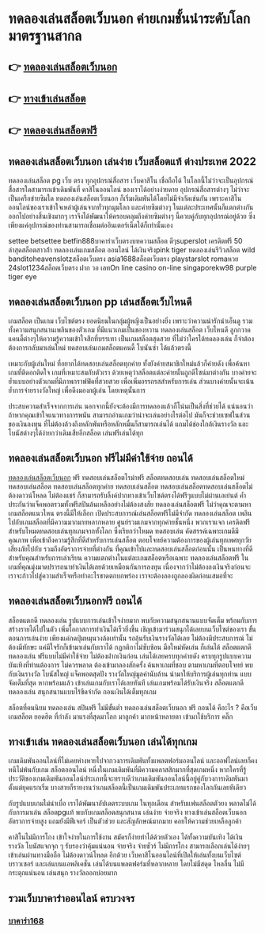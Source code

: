# ทดลองเล่นสล็อตเว็บนอก ค่ายเกมชั้นนำระดับโลก มาตรฐานสากล

## 👉 [ทดลองเล่นสล็อตเว็บนอก](https://bit.ly/3fKDprD)
## 👉 [ทางเข้าเล่นสล็อต](https://bit.ly/3fKDprD)
## 👉 [ทดลองเล่นสล็อตฟรี](https://bit.ly/3fKDprD)

## ทดลองเล่นสล็อตเว็บนอก เล่นง่าย เว็บสล็อตแท้ ต่างประเทศ 2022

ทดลองเล่นสล็อต pg เว็บ ตรง ทุกอุปกรณ์สื่อสาร เว็บคาสิโน เชื่อถือได้ ในโลกนี้ไม่ว่าจะเป็นอุปกรณ์สื่อสารใดสามารถเข้าเดิมพันที่ คาสิโนออนไลน์ ของเราได้อย่างง่ายดาย อุปกรณ์สื่อสารต่างๆ ไม่ว่าจะเป็นเครือข่ายซิมใด ทดลองเล่นสล็อตเว็บนอก ก็เริ่มเดิมพันได้โดยไม่มีจำกัดเช่นกัน เพราะคาสิโนออนไลน์ของเราเข้าใจเหล่าผู้เล่นจากทั่วทุกมุมโลก และค่ายซิมต่างๆ ในแต่ละประเทศนั้นก็แตกต่างกันออกไปอย่างสิ้นเชิงมากๆ เราจึงได้พัฒนาให้ครอบคลุมถึงค่ายซิมต่างๆ นี้ควบคู่กับทุกอุปกรณ์อยู่ด้วย ซึ่งเพียงแค่อุปกรณ์ของท่านสามารถเชื่อมต่ออินเตอร์เน็ตได้ก็เท่านั้นเอง

settee betsettee betfin888บาคาร่าเว็บตรงบทความสล็อต ดีๆsuperslot เครดิตฟรี 50 ล่าสุดสล็อตสาวถ้ํา ทดลองเล่นเกมสล็อต ออนไลน์ ได้เงินจริงpink tiger ทดลองเล่นรีวิวสล็อต wild banditoheavenslotzสล็อตเว็บตรง asia1688สล็อตเว็บตรง playstarslot romaหวย 24slot1234สล็อตเว็บตรง ฝาก วอ เลทOn line casino on-line singaporekw98 purple tiger eye

## ทดลองเล่นสล็อตเว็บนอก pp เล่นสล็อตเว็บไหนดี

เกมสล็อต เป็นเกม เว็บไซต์ตรง ยอดนิยมในกลุ่มผู้หญิงเป็นอย่างยิ่ง เพราะว่าความน่ารักน่าเอ็นดู รวมทั้งความสนุกสนานเพลินของตัวเกม ที่มีแนวเกมเป็นของหวาน ทดลองเล่นสล็อต เว็บไหนดี ลูกกวาด แคนดี้ต่างๆให้ความรู้ความเข้าใจสึกที่บรรเทา เป็นเกมสล็อตสุดสวย ที่ไม่ว่าใครได้ทดลองเล่น ก็จำต้องต้องการกลับมาเล่นใหม่ ทดสอบเล่นเกมสล็อตแคนดี้ โบนันซ่า ได้แล้วตรงนี้

เหมาะกับผู้เล่นใหม่ ที่อยากได้ทดสอบเล่นสล็อตทุกค่าย ทั้งยังค่ายสมาชิกใหม่แล้วก็ค่ายดัง เพื่อค้นหาเกมที่ติดอกติดใจ เกมที่เหมาะสมกับตัวเรา ด้วยเหตุว่าสล็อตแต่ละค่ายนั้นถูกดีไซน์มาต่างกัน บางค่ายจะย้ำแบบอย่างตัวเกมที่มีภาพกราฟฟิคที่สวยสวย เพื่อเพิ่มอรรถรสสำหรับการเล่น ส่วนบางค่ายนั้นจะเน้นย้ำการจ่ายรางวัลใหญ่ เพื่อดึงมองกผู้เล่น โดยเหตุนั้นการ

ประสบความสำเร็จจากการเล่น นอกจากนี้ยังจะต้องมีการทดลองแล้วก็โน่นเป็นสิ่งที่ช่วยได้ แน่นอนว่าถ้าหากคุณเข้าใจแนวทางการพนัน สามารถอ่านเกมว่าน่าจะเล่นอย่างไรต่อไป มันก็จะช่วยเซฟในส่วนของเงินลงทุน ที่ไม่ต้องล้วงถึงหลักพันหรือหลักหมื่นก็สามารถเล่นได้ แถมได้ช่องใกล้เงินรางวัล และโบนัสต่างๆได้ง่ายกว่าเดิมเสียอีกสล็อต เล่นฟรีเล่นได้ทุก


## ทดลองเล่นสล็อตเว็บนอก ฟรีไม่มีค่าใช้จ่าย ถอนได้

[ทดลองเล่นสล็อตเว็บนอก](https://xn--m3cisqgb6aza1f7e6cq.com/) ฟรี ทดสอบเล่นสล็อตโรม่าฟรี สล็อตทดสอบเล่น ทดสอบเล่นสล็อตใหม่ ทดสอบเล่นสล็อต ทดสอบเล่นสล็อตทุกค่าย ทดสอบเล่นสล็อต ทดสอบเล่นสล็อตทดสอบเล่นสล็อตไม่ต้องดาวน์โหลด ไม่ต้องแชร์ ก็สามารถรับลิ้งค์ปากทางเข้าเว็บไซต์ตรงได้ฟรีๆแบบไม่ผ่านเอเย่นต์ ค้ำประกันว่าแจ็คพอตรวมทั้งฟรีสปินล้นเหลืออย่างไม่ต้องสงสัย ทดลองเล่นสล็อตฟรี ไม่ว่าคุณจะตามหาเกมสล็อตแนวไหน ตรงนี้มีให้เลือก
เปิดประสบการณ์เล่นสล็อตฟรีไม่มีจำกัด ทดลองเล่นสล็อต เพลินไปกับเกมสล็อตที่มีความมากมายหลากหลาย ศูนย์รวมเกมจากทุกค่ายชั้นหนึ่ง พวกเราแจก เครดิตฟรี สำหรับโหมดทดสอบเล่นทุกเกมจากทั้งโลก ซึ่งเรียกว่าโหมด ทดสอบเล่น คัดสรรค์เฉพาะเกมดีมีคุณภาพ เพื่อเข้าถึงความรู้สึกที่ดีสำหรับการเล่นสล็อต ตอบโจทย์ความต้องการของผู้เล่นทุกเพศทุกวัย เสี่ยงภัยไปกับ รวมถึงอัตราการจ่ายที่ต่างกัน ที่คุณเข้าไปและทดสอบเล่นสล็อตก่อนนั้น เป็นหนทางที่ดีสำหรับคุณสำหรับการเล่าเรียน ความแตกต่างในแต่ละเกมสล็อตหรือเฉพาะ ทดลองเล่นสล็อตฟรี ในเกมที่คุณมุ่งมาดปรารถนาทำเงินได้เลยด้วยเหมือนกันการลงทุน เนื่องจากว่าไม่ต้องลงเงินจริงก่อนจะเราจะก้าวไปสู่ความสำเร็จหรือทำอะไรขาดตกบกพร่อง เราจะต้องลองถูกลองผิดก่อนเสมอที่จะ


##  ทดลองเล่นสล็อตเว็บนอกฟรี ถอนได้

สล็อตแตกดี ทดลองเล่น รูปแบบการเล่นเข้าใจง่ายมาก พบกับความสนุกสนานแบบจัดเต็ม พร้อมกับการสร้างรายได้ไปในตัว เพิ่มโอกาสการทำเงินได้เร็วยิ่งขึ้น เชิญเข้ามาร่วมสนุกได้เลยบนเว็บไซต์ของเรา ขั้นตอนการเล่นง่าย เพียงแค่กดปุ่มหมุนวงล้อเท่านั้น รอลุ้นรับเงินรางวัลได้เลย ไม่ต้องมีประสบการณ์ ไม่ต้องมีทักษะ แค่มีใจรักก็เข้ามาเล่นกับเราได้ กฎกติกาไม่ซับซ้อน มือใหม่หัดเล่น ก็เล่นได้ สล็อตแตกดี ทดลองเล่น ฟรีแบบไม่มีค่าใช้จ่าย ไม่ต้องฝากเงินก่อน เล่นได้เลยครบทุกค่ายดัง ครบทุกรูปแบบความบันเทิงที่ท่านต้องการ ไม่ควรพลาด ต้องเข้ามาลองสักครั้ง ค้นหาเกมที่ชอบ ตามหาเกมที่ตอบโจทย์ พบกับเงินรางวัล โบนัสใหญ่ แจ็คพอตสุดปัง รางวัลใหญ่มูลค่านับล้าน นำมาให้บริการผู้เล่นทุกท่าน แบบจัดเต็มที่สุด หากพร้อมแล้ว เข้าเล่นเกมกับเราได้เลยทันที เล่นเกมพร้อมได้รับเงินจริง สล็อตแตกดี ทดลองเล่น สนุกสนานแบบไร้ขีดจำกัด ถอนเงินได้เต็มทุกเกม

สล็อตที่คนนิยม ทดลองเล่น สปินฟรี ไม่มีขั้นต่ำ ทดลองเล่นสล็อตเว็บนอก ฟรี ถอนได้ คือะไร ? คือเว็บเกมสล็อต ยอดฮิต ที่กำลัง มาแรงที่สุดมาโลก มาลูกค้า มากหน้าหลายตา เข้ามาใช้บริการ คลิ๊ก


## ทางเข้าเล่น ทดลองเล่นสล็อตเว็บนอก เล่นได้ทุกเกม

เกมเดิมพันออนไลน์ที่ไม่เคยห่างหายไปจากวงการเดิมพันทั้งแพลตฟอร์มออนไลน์ และออฟไลน์เลยก็คงหนีไม่พ้นกับเกม สล็อตออนไลน์ หนึ่งในเกมเดิมพันที่มีความคลาสสิกมากที่สุดเกมหนึ่ง หากใครที่รู้ประวัติของเกมเดิมพันออนไลน์ประเภทนี้จะทราบดีว่าเกมเดิมพันออนไลน์นี้อยู่คู่กับวงการเดิมพันมาตั้งแต่ยุคแรกเริ่ม บางสายก็รายงานว่าเกมสล็อตนี้เป็นเกมเดิมพันประเภทแรกของโลกกันเลยทีเดียว

กับรูปแบบเกมไม่น่าเบื่อ เราได้พัฒนาอัปเดตระบบเกม ในทุกเดือน สำหรับแฟนสล็อตตัวยง พลาดไม่ได้ กับการมาเล่น สล็อตpgแท้ พบกับเกมสล็อตสนุกสนาน เล่นง่าย จ่ายจริง ทางเข้าเล่นสล็อตเว็บนอก อัตราการจ่ายสูง แถมยังมีฟีเจอร์ เป็นตัวช่วย และสัญลักษณ์มากมาย คอยให้ความช่วยเหลือลูกค้า

คาสิโนไม่มีการโกง เข้าใจง่ายในการใช้งาน สมัครก็ง่ายทำได้ด้วยตัวเอง ได้ทั้งความบันเทิง ได้เงินรางวัล โบนัสแจกจุก ๆ รับรองว่าคุ้มแน่นอน จ่ายจริง จ่ายชัวร์ ไม่มีการโกง สามารถเลือกเล่นได้ง่ายๆ เข้าเล่นผ่านทางมือถือ ไม่ต้องดาวน์โหลด อีกด้วย เว็บคาสิโนออนไลน์ที่เปิดให้เล่นทั้งบนเว็บไซต์บราวเซอร์ และเล่นบนแอพลิเคชั่น เล่นได้บนแพลตฟอร์มที่หลากหลาย โดยไม่มีสดุด ไหลลื่น ไม่มีกระตุกแน่นอน เล่นสนุก รางวัลออกบ่อยมาก


## รวมเว็บบาคาร่าออนไลน์ ครบวงจร

### [บาคาร่า168](https://atom.io/themes/%E0%B8%9A%E0%B8%B2%E0%B8%84%E0%B8%B2%E0%B8%A3%E0%B9%88%E0%B8%B2168%20%E0%B8%AA%E0%B8%A1%E0%B8%B1%E0%B8%84%E0%B8%A3%E0%B8%9A%E0%B8%B2%E0%B8%84%E0%B8%B2%E0%B8%A3%E0%B9%88%E0%B8%B2%E0%B8%9F%E0%B8%A3%E0%B8%B5)
